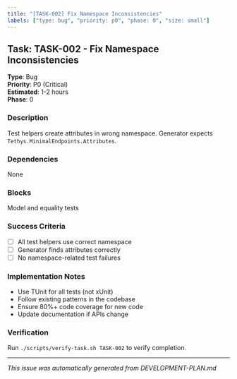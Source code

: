 ```yaml
---
title: "[TASK-002] Fix Namespace Inconsistencies"
labels: ["type: bug", "priority: p0", "phase: 0", "size: small"]
---
```


## Task: TASK-002 - Fix Namespace Inconsistencies

**Type**: Bug  
**Priority**: P0 (Critical)  
**Estimated**: 1-2 hours  
**Phase**: 0

### Description
Test helpers create attributes in wrong namespace. Generator expects `Tethys.MinimalEndpoints.Attributes`.

### Dependencies
None

### Blocks
Model and equality tests

### Success Criteria
- [ ] All test helpers use correct namespace
- [ ] Generator finds attributes correctly
- [ ] No namespace-related test failures

### Implementation Notes
- Use TUnit for all tests (not xUnit)
- Follow existing patterns in the codebase
- Ensure 80%+ code coverage for new code
- Update documentation if APIs change

### Verification
Run `./scripts/verify-task.sh TASK-002` to verify completion.

---
_This issue was automatically generated from DEVELOPMENT-PLAN.md_
